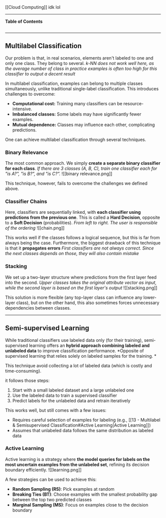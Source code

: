 [[Cloud Computing]]
idk lol
****
**Table of Contents**
```table-of-contents
```

****
## Multilabel Classification

Our problem is that, in real scenarios, elements aren't labeled to one and only one class. They belong to several.
	*k-NN does not work well here, as the average number of class in practice examples is often too high for this classifier to output a decent result*

In multilabel classification, examples can belong to multiple classes simultaneously, unlike traditional single-label classification.
This introduces challenges to overcome:
- **Computational cost:** Training many classifiers can be resource-intensive.
- **Imbalanced classes:** Some labels may have significantly fewer examples.
- **Mutual dependence:** Classes may influence each other, complicating predictions.

One can achieve multilabel classification through several techniques.

### Binary Relevance

The most common approach. We simply **create a separate binary classifier for each class**.
	*If there are 3 classes (A, B, C), train one classifier each for "is A?", "is B?", and "is C?".*
![[binary relevance.png]]

This technique, however, fails to overcome the challenges we defined above. 

### Classifier Chains

Here, classifiers are sequentially linked, with **each classifier using predictions from the previous one**. This is called a **Hard Decision**, opposite to a **Soft Decision** (probabilities).
	*From left to right. The user is responsible of the ordering*
![[chain.png]]

This works well if the classes follows a logical sequence, but this is far from always being the case. Furthermore, the biggest drawback of this technique is that it **propagates errors**
	*First classifiers are not always correct. Since the next classes depends on those, they will also contain mistake*

### Stacking

We set up a two-layer structure where predictions from the first layer feed into the second.
	*Upper classes takes the original attribute vector as input, while the second layer is based on the first layer's output*
![[stacking.png]]

This solution is more flexible (any top-layer class can influence any lower-layer class), but on the other hand, this also sometimes forces unnecessary dependencies between classes.


****
## Semi-supervised Learning

While traditional classifiers use labeled data only (for their training), semi-supervised learning offers an **hybrid approach combining labeled and unlabeled data** to improve classification performance.
	*Opposite of supervised learning that relies solely on labeled samples for the training. *

This technique avoid collecting a lot of labeled data (which is costly and time-consuming).

it follows those steps:
1. Start with a small labeled dataset and a large unlabeled one
2. Use the labeled data to train a supervised classifier
3. Predict labels for the unlabeled data and retrain iteratively

This works well, but still comes with a few issues:
- Requires careful selection of examples for labeling (e.g., [[13 - Multilabel & Semisupervised Classification#Active Learning|Active Learning]])
- Assumes that unlabeled data follows the same distribution as labeled data

### Active Learning

Active learning is a strategy where **the model queries for labels on the most uncertain examples from the unlabeled set**, refining its decision boundary efficiently.
![[learning.png]]

A few strategies can be used to achieve this:
- **Random Sampling (RS)**: Pick examples at random
- **Breaking Ties (BT)**: Choose examples with the smallest probability gap between the top two predicted classes
- **Marginal Sampling (MS)**: Focus on examples close to the decision boundary
